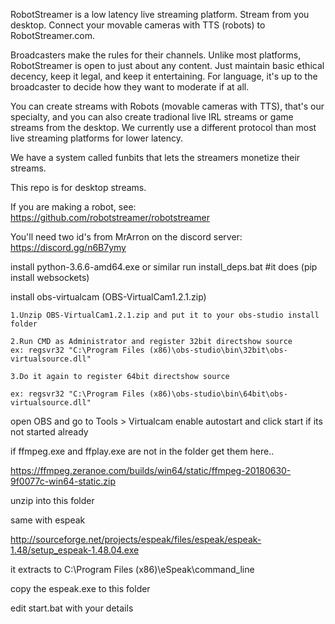 RobotStreamer is a low latency live streaming platform. Stream from you desktop. Connect your movable cameras with TTS (robots) to RobotStreamer.com.

Broadcasters make the rules for their channels. Unlike most platforms, RobotStreamer is open to just about any content. Just maintain basic ethical decency, keep it legal, and keep it entertaining. For language, it's up to the broadcaster to decide how they want to moderate if at all.

You can create streams with Robots (movable cameras with TTS), that's our specialty, and you can also create tradional live IRL streams or game streams from the desktop. We currently use a different protocol than most live streaming platforms for lower latency.

We have a system called funbits that lets the streamers monetize their streams.


This repo is for desktop streams.

If you are making a robot, see: https://github.com/robotstreamer/robotstreamer

You'll need two id's from MrArron on the discord server:
https://discord.gg/n6B7ymy


install python-3.6.6-amd64.exe or similar
run install_deps.bat #it does (pip install websockets)

install obs-virtualcam (OBS-VirtualCam1.2.1.zip)

	1.Unzip OBS-VirtualCam1.2.1.zip and put it to your obs-studio install folder
	
	2.Run CMD as Administrator and register 32bit directshow source
	ex: regsvr32 "C:\Program Files (x86)\obs-studio\bin\32bit\obs-virtualsource.dll"
	
	3.Do it again to register 64bit directshow source
	
	ex: regsvr32 "C:\Program Files (x86)\obs-studio\bin\64bit\obs-virtualsource.dll"



open OBS and go to Tools > Virtualcam
	enable autostart and click start if its not started already



if ffmpeg.exe and ffplay.exe are not in the folder get them here..

https://ffmpeg.zeranoe.com/builds/win64/static/ffmpeg-20180630-9f0077c-win64-static.zip

unzip into this folder

same with espeak

http://sourceforge.net/projects/espeak/files/espeak/espeak-1.48/setup_espeak-1.48.04.exe

it extracts to C:\Program Files (x86)\eSpeak\command_line


copy the espeak.exe to this folder


edit start.bat with your details



